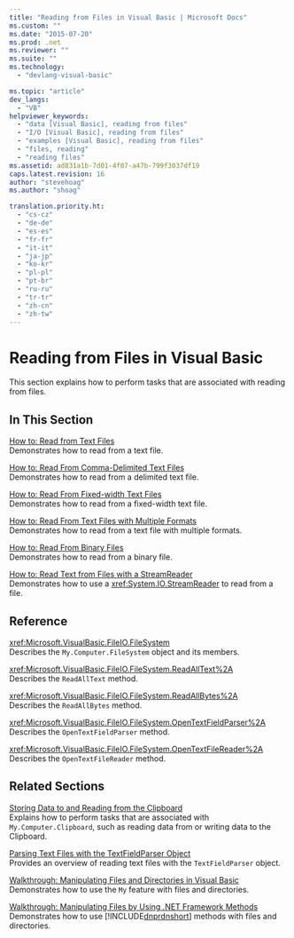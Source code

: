 ```yaml
---
title: "Reading from Files in Visual Basic | Microsoft Docs"
ms.custom: ""
ms.date: "2015-07-20"
ms.prod: .net
ms.reviewer: ""
ms.suite: ""
ms.technology: 
  - "devlang-visual-basic"

ms.topic: "article"
dev_langs: 
  - "VB"
helpviewer_keywords: 
  - "data [Visual Basic], reading from files"
  - "I/O [Visual Basic], reading from files"
  - "examples [Visual Basic], reading from files"
  - "files, reading"
  - "reading files"
ms.assetid: ad831a1b-7d01-4f07-a47b-799f3037df19
caps.latest.revision: 16
author: "stevehoag"
ms.author: "shoag"

translation.priority.ht: 
  - "cs-cz"
  - "de-de"
  - "es-es"
  - "fr-fr"
  - "it-it"
  - "ja-jp"
  - "ko-kr"
  - "pl-pl"
  - "pt-br"
  - "ru-ru"
  - "tr-tr"
  - "zh-cn"
  - "zh-tw"
---
```

# Reading from Files in Visual Basic
This section explains how to perform tasks that are associated with reading from files.  
  
## In This Section  
 [How to: Read from Text Files](../../../../visual-basic/developing-apps/programming/drives-directories-files/how-to-read-from-text-files.md)  
 Demonstrates how to read from a text file.  
  
 [How to: Read From Comma-Delimited Text Files](../../../../visual-basic/developing-apps/programming/drives-directories-files/how-to-read-from-comma-delimited-text-files.md)  
 Demonstrates how to read from a delimited text file.  
  
 [How to: Read From Fixed-width Text Files](../../../../visual-basic/developing-apps/programming/drives-directories-files/how-to-read-from-fixed-width-text-files.md)  
 Demonstrates how to read from a fixed-width text file.  
  
 [How to: Read From Text Files with Multiple Formats](../../../../visual-basic/developing-apps/programming/drives-directories-files/how-to-read-from-text-files-with-multiple-formats.md)  
 Demonstrates how to read from a text file with multiple formats.  
  
 [How to: Read From Binary Files](../../../../visual-basic/developing-apps/programming/drives-directories-files/how-to-read-from-binary-files.md)  
 Demonstrates how to read from a binary file.  
  
 [How to: Read Text from Files with a StreamReader](../../../../visual-basic/developing-apps/programming/drives-directories-files/how-to-read-text-from-files-with-a-streamreader.md)  
 Demonstrates how to use a <xref:System.IO.StreamReader> to read from a file.  
  
## Reference  
 <xref:Microsoft.VisualBasic.FileIO.FileSystem>  
 Describes the `My.Computer.FileSystem` object and its members.  
  
 <xref:Microsoft.VisualBasic.FileIO.FileSystem.ReadAllText%2A>  
 Describes the `ReadAllText` method.  
  
 <xref:Microsoft.VisualBasic.FileIO.FileSystem.ReadAllBytes%2A>  
 Describes the `ReadAllBytes` method.  
  
 <xref:Microsoft.VisualBasic.FileIO.FileSystem.OpenTextFieldParser%2A>  
 Describes the `OpenTextFieldParser` method.  
  
 <xref:Microsoft.VisualBasic.FileIO.FileSystem.OpenTextFileReader%2A>  
 Describes the `OpenTextFileReader` method.  
  
## Related Sections  
 [Storing Data to and Reading from the Clipboard](../../../../visual-basic/developing-apps/programming/computer-resources/storing-data-to-and-reading-from-the-clipboard.md)  
 Explains how to perform tasks that are associated with `My.Computer.Clipboard`, such as reading data from or writing data to the Clipboard.  
  
 [Parsing Text Files with the TextFieldParser Object](../../../../visual-basic/developing-apps/programming/drives-directories-files/parsing-text-files-with-the-textfieldparser-object.md)  
 Provides an overview of reading text files with the `TextFieldParser` object.  
  
 [Walkthrough: Manipulating Files and Directories in Visual Basic](../../../../visual-basic/developing-apps/programming/drives-directories-files/walkthrough-manipulating-files-and-directories.md)  
 Demonstrates how to use the `My` feature with files and directories.  
  
 [Walkthrough: Manipulating Files by Using .NET Framework Methods](../../../../visual-basic/developing-apps/programming/drives-directories-files/walkthrough-manipulating-files-by-using-net-framework-methods.md)  
 Demonstrates how to use [!INCLUDE[dnprdnshort](../../../../csharp/getting-started/includes/dnprdnshort_md.md)] methods with files and directories.